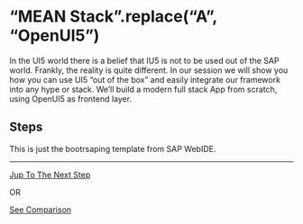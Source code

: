# “MEAN Stack”.replace(“A”, “OpenUI5”)
  
In the UI5 world there is a belief that IU5 is not to be used out of the SAP world. Frankly, the reality is quite different.
In our session we will show you how you can use UI5 “out of the box” and easily integrate our framework into any hype or stack.
We’ll build a modern full stack App from scratch, using OpenUI5 as frontend layer.

## Steps

This is just the bootrsaping template from SAP WebIDE.

---
[Jup To The Next Step](https://github.com/d3xter666/ui5con-2019-mean-stack-with-ui5/tree/01_configure_project_dependencies)

OR 

[See Comparison](https://github.com/d3xter666/ui5con-2019-mean-stack-with-ui5/compare/00_webapp_template...01_configure_project_dependencies)

